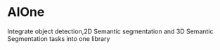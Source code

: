 # AIOne
Integrate object detection,2D Semantic segmentation and 3D Semantic Segmentation tasks into one library
